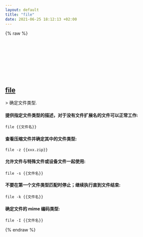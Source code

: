 ```yaml
---
layout: default
title: "file"
date: 2021-06-25 18:12:13 +02:00
---
```

{% raw %}
<h2 id="file">
  <a href="/zh/osx/file.html">file</a> <a href="#file"><svg class="icon">
    <use href="/assets/images/unicode_sprite.svg#link" />
  </svg></a>
</h2>
> 确定文件类型.

#### 提供指定文件类型的描述，对于没有文件扩展名的文件可以正常工作:
```shell
file {{文件名}}
```
#### 查看压缩文件并确定其中的文件类型:
```shell
file -z {{xxx.zip}}
```
#### 允许文件与特殊文件或设备文件一起使用:
```shell
file -s {{文件名}}
```
#### 不要在第一个文件类型匹配时停止；继续执行直到文件结束:
```shell
file -k {{文件名}}
```
#### 确定文件的 mime 编码类型:
```shell
file -I {{文件名}}
```
{% endraw %}